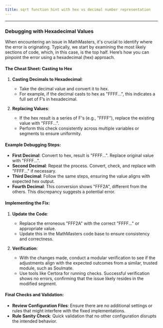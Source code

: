 ```yaml
---
title: sqrt function hint with hex vs decimal number representation
---
```


---


### Debugging with Hexadecimal Values

When encountering an issue in MathMasters, it's crucial to identify where the error is originating. Typically, we start by examining the most likely sections of code, which, in this case, is the top half. Here’s how you can pinpoint the error using a hexadecimal (hex) approach.

#### The Cheat Sheet: Casting to Hex

1. **Casting Decimals to Hexadecimal**:
   - Take the decimal value and convert it to hex.
   - For example, if the decimal casts to hex as "FFFF...", this indicates a full set of F’s in hexadecimal.

2. **Replacing Values**:
   - If the hex result is a series of F's (e.g., "FFFF"), replace the existing value with "FFFF...".
   - Perform this check consistently across multiple variables or segments to ensure uniformity.

#### Example Debugging Steps:

- **First Decimal**: Convert to hex, result is "FFFF...". Replace original value with "FFFF...".
- **Second Decimal**: Repeat the process. Convert, check, and replace with "FFFF..." if necessary.
- **Third Decimal**: Follow the same steps, ensuring the value aligns with expected hex output.
- **Fourth Decimal**: This conversion shows "FFF2A", different from the others. This discrepancy suggests a potential error.

#### Implementing the Fix:

1. **Update the Code**:
   - Replace the erroneous "FFF2A" with the correct "FFFF..." or appropriate value.
   - Update this in the MathMasters code base to ensure consistency and correctness.

2. **Verification**:
   - With the changes made, conduct a modular verification to see if the adjustments align with the expected outcomes from a similar, trusted module, such as Soulmate.
   - Use tools like Certora for running checks. Successful verification shows no errors, confirming that the issue likely resides in the modified segment.

#### Final Checks and Validation:

- **Review Configuration Files**: Ensure there are no additional settings or rules that might interfere with the fixed implementations.
- **Rule Sanity Check**: Quick validation that no other configuration disrupts the intended behavior.

